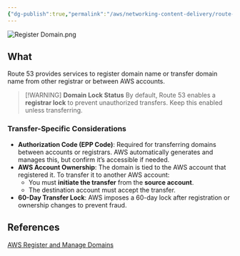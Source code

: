```yaml
---
{"dg-publish":true,"permalink":"/aws/networking-content-delivery/route-53/register-and-manage-domain-name/","title":"Register and Manage Domain Name"}
---
```


![Register Domain.png](/img/user/AWS/Networking-Content-Delivery/Route%2053/excalidraw/Register%20Domain.png)
## What
Route 53 provides services to register domain name or transfer domain name from other registrar or between AWS accounts.


>[!WARNING] **Domain Lock Status**
> By default, Route 53 enables a **registrar lock** to prevent unauthorized transfers. Keep this enabled unless transferring.
### **Transfer-Specific Considerations**
- **Authorization Code (EPP Code)**: Required for transferring domains between accounts or registrars. AWS automatically generates and manages this, but confirm it’s accessible if needed.
- **AWS Account Ownership**: The domain is tied to the AWS account that registered it. To transfer it to another AWS account:
    - You must **initiate the transfer** from the **source account**.
    - The destination account must accept the transfer.    
- **60-Day Transfer Lock**: AWS imposes a 60-day lock after registration or ownership changes to prevent fraud.


  
## References
[AWS Register and Manage Domains](https://docs.aws.amazon.com/Route53/latest/DeveloperGuide/registrar.html)




